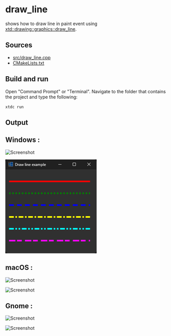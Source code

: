 # draw_line

shows how to draw line in paint event using [xtd::drawing::graphics::draw_line](https://gammasoft71.github.io/xtd/reference_guides/latest/classxtd_1_1drawing_1_1graphics.html#a3d3f9a51a80264a1ce81fb38aef83a36).

## Sources

* [src/draw_line.cpp](src/draw_line.cpp)
* [CMakeLists.txt](CMakeLists.txt)

## Build and run

Open "Command Prompt" or "Terminal". Navigate to the folder that contains the project and type the following:

```shell
xtdc run
```

## Output

## Windows :

![Screenshot](../../../../docs/pictures/examples/draw_line_w.png)

![Screenshot](../../../../docs/pictures/examples/draw_line_wd.png)

## macOS :

![Screenshot](../../../../docs/pictures/examples/draw_line_m.png)

![Screenshot](../../../../docs/pictures/examples/draw_line_md.png)

## Gnome :

![Screenshot](../../../../docs/pictures/examples/draw_line_g.png)

![Screenshot](../../../../docs/pictures/examples/draw_line_gd.png)
